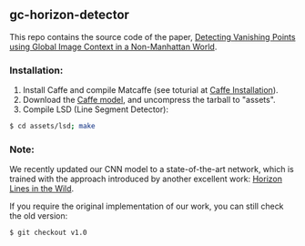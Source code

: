 ## gc-horizon-detector
This repo contains the source code of the paper, [Detecting Vanishing Points using Global Image Context in a Non-Manhattan World](http://www.cv-foundation.org/openaccess/content_cvpr_2016/papers/Zhai_Detecting_Vanishing_Points_CVPR_2016_paper.pdf).

### Installation:
  1. Install Caffe and compile Matcaffe (see toturial at [Caffe Installation](http://caffe.berkeleyvision.org/installation.html)).
  2. Download the [Caffe model](https://wustl.box.com/v/deephorizonshare), and uncompress the tarball to "assets".
  3. Compile LSD (Line Segment Detector):

  ```bash
  $ cd assets/lsd; make
  ```

### Note:
We recently updated our CNN model to a state-of-the-art network, which is trained with the approach introduced by another excellent work: [Horizon Lines in the Wild](http://cs.uky.edu/~scott/research/deephorizon/).

If you require the original implementation of our work, you can still check the old version:

```bash
$ git checkout v1.0
```
